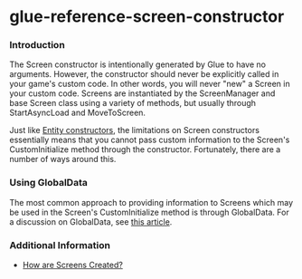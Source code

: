 # glue-reference-screen-constructor

### Introduction

The Screen constructor is intentionally generated by Glue to have no arguments. However, the constructor should never be explicitly called in your game's custom code. In other words, you will never "new" a Screen in your custom code. Screens are instantiated by the ScreenManager and base Screen class using a variety of methods, but usually through StartAsyncLoad and MoveToScreen.

Just like [Entity constructors](../../../../frb/docs/index.php), the limitations on Screen constructors essentially means that you cannot pass custom information to the Screen's CustomInitialize method through the constructor. Fortunately, there are a number of ways around this.

### Using GlobalData

The most common approach to providing information to Screens which may be used in the Screen's CustomInitialize method is through GlobalData. For a discussion on GlobalData, see [this article](../../../../frb/docs/index.php#GlobalData).

### Additional Information

* [How are Screens Created?](../../../../frb/docs/index.php)
